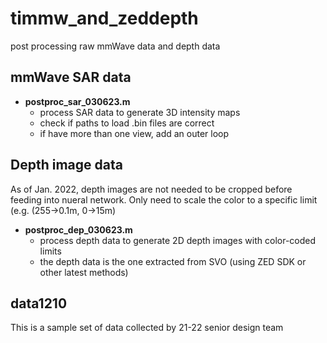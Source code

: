 # timmw_and_zeddepth
post processing raw mmWave data and depth data

## mmWave SAR data
* **postproc_sar_030623.m**
  * process SAR data to generate 3D intensity maps
  * check if paths to load .bin files are correct
  * if have more than one view, add an outer loop
  
## Depth image data
As of Jan. 2022, depth images are not needed to be cropped before feeding into nueral network. Only need to scale the color to a specific limit (e.g. (255->0.1m, 0->15m)
* **postproc_dep_030623.m**
  * process depth data to generate 2D depth images with color-coded limits
  * the depth data is the one extracted from SVO (using ZED SDK or other latest methods)
  
## data1210
This is a sample set of data collected by 21-22 senior design team
